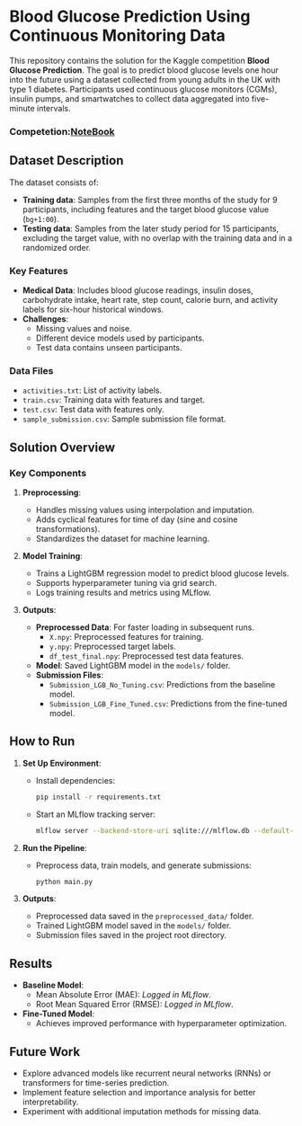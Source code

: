 
# Blood Glucose Prediction Using Continuous Monitoring Data

This repository contains the solution for the Kaggle competition **Blood Glucose Prediction**. The goal is to predict blood glucose levels one hour into the future using a dataset collected from young adults in the UK with type 1 diabetes. Participants used continuous glucose monitors (CGMs), insulin pumps, and smartwatches to collect data aggregated into five-minute intervals.

### Competetion:[NoteBook](https://github.com/Jatin-Mehra119/BrisT1D-Blood-Glucose-Prediction-Competition-Notebook)

## Dataset Description

The dataset consists of:
- **Training data**: Samples from the first three months of the study for 9 participants, including features and the target blood glucose value (`bg+1:00`).
- **Testing data**: Samples from the later study period for 15 participants, excluding the target value, with no overlap with the training data and in a randomized order.

### Key Features
- **Medical Data**: Includes blood glucose readings, insulin doses, carbohydrate intake, heart rate, step count, calorie burn, and activity labels for six-hour historical windows.
- **Challenges**:
  - Missing values and noise.
  - Different device models used by participants.
  - Test data contains unseen participants.

### Data Files
- `activities.txt`: List of activity labels.
- `train.csv`: Training data with features and target.
- `test.csv`: Test data with features only.
- `sample_submission.csv`: Sample submission file format.

## Solution Overview

### Key Components
1. **Preprocessing**:
   - Handles missing values using interpolation and imputation.
   - Adds cyclical features for time of day (sine and cosine transformations).
   - Standardizes the dataset for machine learning.

2. **Model Training**:
   - Trains a LightGBM regression model to predict blood glucose levels.
   - Supports hyperparameter tuning via grid search.
   - Logs training results and metrics using MLflow.

3. **Outputs**:
   - **Preprocessed Data**: For faster loading in subsequent runs.
     - `X.npy`: Preprocessed features for training.
     - `y.npy`: Preprocessed target labels.
     - `df_test_final.npy`: Preprocessed test data features.
   - **Model**: Saved LightGBM model in the `models/` folder.
   - **Submission Files**:
     - `Submission_LGB_No_Tuning.csv`: Predictions from the baseline model.
     - `Submission_LGB_Fine_Tuned.csv`: Predictions from the fine-tuned model.


## How to Run

1. **Set Up Environment**:
   - Install dependencies:
     ```bash
     pip install -r requirements.txt
     ```
   - Start an MLflow tracking server:
     ```bash
     mlflow server --backend-store-uri sqlite:///mlflow.db --default-artifact-root ./mlruns
     ```

2. **Run the Pipeline**:
   - Preprocess data, train models, and generate submissions:
     ```bash
     python main.py
     ```

3. **Outputs**:
   - Preprocessed data saved in the `preprocessed_data/` folder.
   - Trained LightGBM model saved in the `models/` folder.
   - Submission files saved in the project root directory.

## Results
- **Baseline Model**:
  - Mean Absolute Error (MAE): *Logged in MLflow*.
  - Root Mean Squared Error (RMSE): *Logged in MLflow*.
- **Fine-Tuned Model**:
  - Achieves improved performance with hyperparameter optimization.

## Future Work
- Explore advanced models like recurrent neural networks (RNNs) or transformers for time-series prediction.
- Implement feature selection and importance analysis for better interpretability.
- Experiment with additional imputation methods for missing data.
